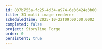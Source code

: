 ```yaml
---
id: 837b755a-fc25-4d34-a974-6e36424e3b60
title: 3D multi image renderer
scheduledTime: 2025-10-22T09:00:00.000Z
completed: false
project: Storyline Forge
order: 0
persistent: true
---
```


